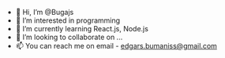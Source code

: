 - 👋 Hi, I’m @Bugajs
- 👀 I’m interested in programming
- 🌱 I’m currently learning React.js, Node.js
- 💞️ I’m looking to collaborate on ...
- 📫 You can reach me on email - edgars.bumaniss@gmail.com

<!---
Bugajs/Bugajs is a ✨ special ✨ repository because its `README.md` (this file) appears on your GitHub profile.
You can click the Preview link to take a look at your changes.
--->
